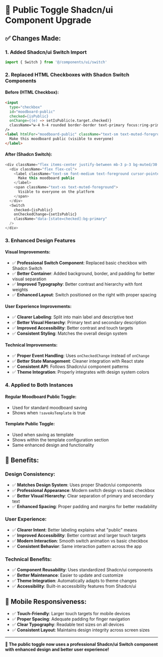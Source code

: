 # 🔄 Public Toggle Shadcn/ui Component Upgrade

## ✅ **Changes Made:**

### **1. Added Shadcn/ui Switch Import**
```typescript
import { Switch } from '@/components/ui/switch'
```

### **2. Replaced HTML Checkboxes with Shadcn Switch Components**

#### **Before (HTML Checkbox):**
```html
<input
  type="checkbox"
  id="moodboard-public"
  checked={isPublic}
  onChange={(e) => setIsPublic(e.target.checked)}
  className="w-4 h-4 rounded border-border text-primary focus:ring-primary focus:ring-offset-0"
/>
<label htmlFor="moodboard-public" className="text-sm text-muted-foreground cursor-pointer">
  Make this moodboard public (visible to everyone)
</label>
```

#### **After (Shadcn Switch):**
```typescript
<div className="flex items-center justify-between mb-3 p-3 bg-muted/30 rounded-lg border border-border">
  <div className="flex flex-col">
    <label className="text-sm font-medium text-foreground cursor-pointer">
      Make this moodboard public
    </label>
    <span className="text-xs text-muted-foreground">
      Visible to everyone on the platform
    </span>
  </div>
  <Switch
    checked={isPublic}
    onCheckedChange={setIsPublic}
    className="data-[state=checked]:bg-primary"
  />
</div>
```

### **3. Enhanced Design Features**

#### **Visual Improvements:**
- ✅ **Professional Switch Component**: Replaced basic checkbox with Shadcn Switch
- ✅ **Better Container**: Added background, border, and padding for better visual separation
- ✅ **Improved Typography**: Better contrast and hierarchy with font weights
- ✅ **Enhanced Layout**: Switch positioned on the right with proper spacing

#### **User Experience Improvements:**
- ✅ **Clearer Labeling**: Split into main label and descriptive text
- ✅ **Better Visual Hierarchy**: Primary text and secondary description
- ✅ **Improved Accessibility**: Better contrast and touch targets
- ✅ **Consistent Styling**: Matches the overall design system

#### **Technical Improvements:**
- ✅ **Proper Event Handling**: Uses `onCheckedChange` instead of `onChange`
- ✅ **Better State Management**: Cleaner integration with React state
- ✅ **Consistent API**: Follows Shadcn/ui component patterns
- ✅ **Theme Integration**: Properly integrates with design system colors

### **4. Applied to Both Instances**

#### **Regular Moodboard Public Toggle:**
- Used for standard moodboard saving
- Shows when `!saveAsTemplate` is true

#### **Template Public Toggle:**
- Used when saving as template
- Shows within the template configuration section
- Same enhanced design and functionality

## 🎯 **Benefits:**

### **Design Consistency:**
- ✅ **Matches Design System**: Uses proper Shadcn/ui components
- ✅ **Professional Appearance**: Modern switch design vs basic checkbox
- ✅ **Better Visual Hierarchy**: Clear separation of primary and secondary text
- ✅ **Enhanced Spacing**: Proper padding and margins for better readability

### **User Experience:**
- ✅ **Clearer Intent**: Better labeling explains what "public" means
- ✅ **Improved Accessibility**: Better contrast and larger touch targets
- ✅ **Modern Interaction**: Smooth switch animation vs basic checkbox
- ✅ **Consistent Behavior**: Same interaction pattern across the app

### **Technical Benefits:**
- ✅ **Component Reusability**: Uses standardized Shadcn/ui components
- ✅ **Better Maintenance**: Easier to update and customize
- ✅ **Theme Integration**: Automatically adapts to theme changes
- ✅ **Accessibility**: Built-in accessibility features from Shadcn/ui

## 📱 **Mobile Responsiveness:**
- ✅ **Touch-Friendly**: Larger touch targets for mobile devices
- ✅ **Proper Spacing**: Adequate padding for finger navigation
- ✅ **Clear Typography**: Readable text sizes on all devices
- ✅ **Consistent Layout**: Maintains design integrity across screen sizes

---

**🎉 The public toggle now uses a professional Shadcn/ui Switch component with enhanced design and better user experience!**



